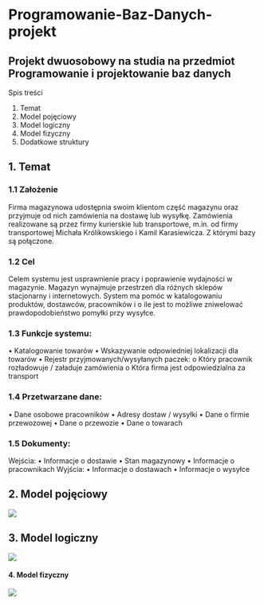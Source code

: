 # Programowanie-Baz-Danych-projekt

<h2>Projekt dwuosobowy na studia na przedmiot Programowanie i projektowanie baz danych</h2>

Spis treści
1.	Temat
2.	Model pojęciowy
3.	Model logiczny
4.	Model fizyczny
5.	Dodatkowe struktury


<h2>1.	Temat</h2>

<h3>1.1 Założenie</h3>
Firma magazynowa udostępnia swoim klientom część magazynu oraz przyjmuje od nich zamówienia na dostawę lub wysyłkę. Zamówienia realizowane są przez firmy kurierskie lub transportowe, m.in. od firmy transportowej Michała Królikowskiego i Kamil Karasiewicza. Z którymi bazy są połączone.

<h3>1.2 Cel</h3>
Celem systemu jest usprawnienie pracy i poprawienie wydajności w magazynie. Magazyn wynajmuje przestrzeń dla różnych sklepów stacjonarny i internetowych. System ma pomóc w katalogowaniu produktów, dostawców, pracowników i o ile jest to możliwe zniwelować prawdopodobieństwo pomyłki przy wysyłce.

<h3>1.3 Funkcje systemu:</h3>
•	Katalogowanie towarów
•	Wskazywanie odpowiedniej lokalizacji dla towarów
•	Rejestr przyjmowanych/wysyłanych paczek:
o	Który pracownik rozładowuje / załaduje zamówienia
o	Która firma jest odpowiedzialna za transport

<h3>1.4 Przetwarzane dane:</h3>
•	Dane osobowe pracowników
•	Adresy dostaw / wysyłki  
•	Dane o firmie przewozowej 
•	Dane o przewozie 
•	Dane o towarach

<h3>1.5 Dokumenty:</h3>
Wejścia:
•	Informacje o dostawie 
•	Stan magazynowy
•	Informacje o pracownikach
Wyjścia:
•	Informacje o dostawach  
•	Informacje o wysyłce

<h2>2. Model pojęciowy</h2>
<img src='https://user-images.githubusercontent.com/66882674/161441723-3a6d929f-ad02-45c3-af00-f934a6e2f699.png'>

<h2>3. Model logiczny</h2>
<img src='https://user-images.githubusercontent.com/66882674/161441798-5973ae3a-2128-4593-b560-9b68423249fe.png'>

<h4>4. Model fizyczny</h4>
<img src='https://user-images.githubusercontent.com/66882674/161441904-e146de11-cfae-4be2-a5e3-a9dc090df93c.JPG'>
